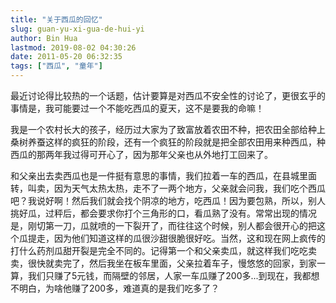 ```yaml
---
title: "关于西瓜的回忆"
slug: guan-yu-xi-gua-de-hui-yi
author: Bin Hua
lastmod: 2019-08-02 04:30:26
date: 2011-05-20 06:32:35
tags: ["西瓜", "童年"]
---
```


最近讨论得比较热的一个话题，估计要算是对西瓜不安全性的讨论了，更很玄乎的事情是，我可能要过一个不能吃西瓜的夏天，这不是要我的命嘛！

我是一个农村长大的孩子，经历过大家为了致富放着农田不种，把农田全部给种上桑树养蚕这样的疯狂的阶段，还有一个疯狂的阶段就是把全部农田用来种西瓜，种西瓜的那两年我过得可开心了，因为那年父亲也从外地打工回来了。

和父亲出去卖西瓜也是一件挺有意思的事情，我们拉着一车的西瓜，在县城里面转，叫卖，因为天气太热太热，走不了一两个地方，父亲就会问我，我们吃个西瓜吧？我说好啊！然后我们就会找个阴凉的地方，吃西瓜！因为要包熟，所以，别人挑好瓜，过秤后，都会要求你打个三角形的口，看瓜熟了没有。常常出现的情况是，刚切第一刀，瓜就喷的一下裂开了，而往往这个时候，别人都会很开心的把这个瓜提走，因为他们知道这样的瓜很沙甜很脆很好吃。当然，这和现在网上疯传的打什么药剂瓜甜开裂是完全不同的。记得第一个和父亲卖瓜，就这样我们吃吃卖卖，很快就卖完了，然后我坐在板车里面，父亲拉着车子，慢悠悠的回家，到家一算，我们只赚了5元钱，而隔壁的邻居，人家一车瓜赚了200多...到现在，我都想不明白，为啥他赚了200多，难道真的是我们吃多了？